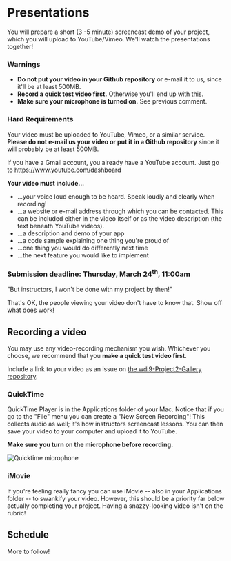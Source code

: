 # Presentations

You will prepare a short (3 -5 minute) screencast demo of your project, which you will upload to YouTube/Vimeo. We'll watch the presentations together!

### Warnings

- **Do not put your video in your Github repository** or e-mail it to us, since it'll be at least 500MB.
- **Record a quick test video first.** Otherwise you'll end up with [this](https://www.youtube.com/watch?v=dCukspxmNDs).
- **Make sure your microphone is turned on.** See previous comment.

### Hard Requirements

Your video must be uploaded to YouTube, Vimeo, or a similar service. **Please do not e-mail us your video or put it in a Github repository** since it will probably be at least 500MB.

If you have a Gmail account, you already have a YouTube account. Just go to https://www.youtube.com/dashboard

**Your video must include...**

- ...your voice loud enough to be heard. Speak loudly and clearly when recording!
- ...a website or e-mail address through which you can be contacted. This can be included either in the video itself or as the video description (the text beneath YouTube videos).
- ...a description and demo of your app
- ...a code sample explaining one thing you're proud of
- ...one thing you would do differently next time
- ...the next feature you would like to implement

### Submission deadline: Thursday, March 24<sup>th</sup>, 11:00am

"But instructors, I won't be done with my project by then!"

That's OK, the people viewing your video don't have to know that. Show off what does work!

## Recording a video

You may use any video-recording mechanism you wish. Whichever you choose, we recommend that you **make a quick test video first**.

Include a link to your video as an issue on [the wdi9-Project2-Gallery repository](https://github.com/ga-dc/wdi9-project2-gallery).

### QuickTime

QuickTime Player is in the Applications folder of your Mac. Notice that if you go to the "File" menu you can create a "New Screen Recording"! This collects audio as well; it's how instructors screencast lessons. You can then save your video to your computer and upload it to YouTube.

**Make sure you turn on the microphone before recording.**

![Quicktime microphone](http://i.imgur.com/SBfletl.jpg)

### iMovie

If you're feeling really fancy you can use iMovie -- also in your Applications folder -- to swankify your video. However, this should be a priority far below actually completing your project. Having a snazzy-looking video isn't on the rubric!

## Schedule

More to follow!
